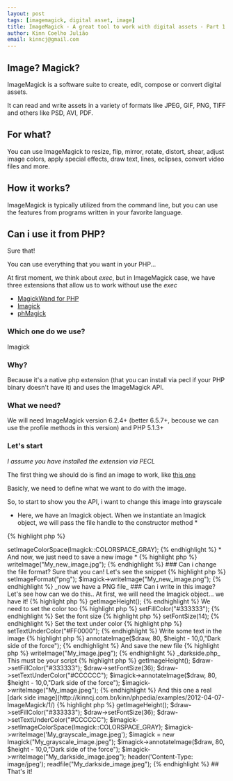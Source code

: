 ```yaml
---
layout: post
tags: [imagemagick, digital asset, image]
title: ImageMagick - A great tool to work with digital assets - Part 1
author: Kinn Coelho Julião
email: kinncj@gmail.com
---
```

## Image? Magick?
ImageMagick is a software suite to create, edit, compose or convert digital assets.

It can read and write assets in a variety of formats like JPEG, GIF, PNG, TIFF and others like PSD, AVI, PDF.

## For what?

You can use ImageMagick to resize, flip, mirror, rotate, distort, shear, adjust image colors, apply special effects, draw text, lines, eclipses, convert video files and more.

## How it works?

ImageMagick is typically utilized from the command line, but you can use the features from programs written in your favorite language.

## Can i use it from PHP?

Sure that!

You can use everything that you want in your PHP... 

At first moment, we think about _exec_, but in ImageMagick case, we have three extensions that allow us to work without use the _exec_

* [MagickWand for PHP](http://www.magickwand.org/)
* [Imagick](http://pecl.php.net/package/imagick)
* [phMagick](http://www.francodacosta.com/phmagick)

### Which one do we use?

Imagick

### Why?

Because it's a native php extension (that you can install via pecl if your PHP binary doesn't have it) and uses the ImageMagick API.

### What we need?

We will need ImageMagick version 6.2.4+ (better 6.5.7+, becouse we can use the profile methods in this version) and PHP 5.1.3+

### Let's start

_I assume you have installed the extension via PECL_

The first thing we should do is find an image to work, like [this one](http://kinncj.com.br/kinn/phpedia/examples/2012-04-07-ImageMagick/1/mini_500_16800_1283811426672964.jpg)

Basicly, we need to define what we want to do with the image.

So, to start to show you the API, i want to change this image into grayscale

* Here, we have an Imagick object. When we instantiate an Imagick object, we will pass the file handle to the constructor method *

{% highlight php %}
<?php
$imagick = new Imagick("mini_500_16800_1283811426672964.jpg");
{% endhighlight %}

* Now, we need to change its colorspace to a grayscale colorspace. *

* Note: When you are working with [ColorSpace](http://en.wikipedia.org/wiki/Color_space), you must be careful with [ColorProfiles](http://en.wikipedia.org/wiki/ICC_profile) *

{% highlight php %}
<?php
$imagick->setImageColorSpace(Imagick::COLORSPACE_GRAY);
{% endhighlight %}

* And now, we just need to save a new image *

{% highlight php %}
<?php
$imagick->writeImage("My_new_image.jpg");
{% endhighlight %}

### Can i change the file format?

Sure that you can!
Let's see the snippet

{% highlight php %}
<?php
$imagick->setImageFormat("png");
$imagick->writeImage("My_new_image.png");
{% endhighlight %}

_now we have a PNG file_

### Can i write in this image?

Let's see how can we do this..

At first, we will need the Imagick object... we have it!
{% highlight php %}
<?php
$imagick = new Imagick("mini_500_16800_1283811426672964.jpg");
{% endhighlight %}

At second, we will need an ImagickDraw object.
{% highlight php %}
<?php
$draw = new ImagickDraw();
{% endhighlight %}

Now we can start to write

We need to get the image height, to calculate the position of our string
{% highlight php %}
<?php
$height = $imagick->getImageHeight();
{% endhighlight %}

We need to set the color too
{% highlight php %}
<?php
$draw->setFillColor("#333333");
{% endhighlight %}

Set the font size
{% highlight php %}
<?php
$draw->setFontSize(14);
{% endhighlight %}

Set the text under color
{% highlight php %}
<?php
$draw->setTextUnderColor("#FF0000");
{% endhighlight %}

Write some text in the image
{% highlight php %}
<?php
$imagick->annotateImage($draw, 80, $height - 10,0,"Dark side of the force");
{% endhighlight %}

And save the new file
{% highlight php %}
<?php
$imagick->writeImage("My_image.jpeg");
{% endhighlight %}

_darkside.php_

This must be your script

{% highlight php %}
<?php
$imagick = new Imagick("mini_500_16800_1283811426672964.jpg");
$draw = new ImagickDraw();
$height = $imagick->getImageHeight();
$draw->setFillColor("#333333");
$draw->setFontSize(36);
$draw->setTextUnderColor("#CCCCCC");
$imagick->annotateImage($draw, 80, $height - 10,0,"Dark side of the force");
$imagick->writeImage("My_image.jpeg");
{% endhighlight %}

And this one a real [dark side image](http://kinncj.com.br/kinn/phpedia/examples/2012-04-07-ImageMagick/1/)
{% highlight php %}
<?php
$imagick = new Imagick("mini_500_16800_1283811426672964.jpg");
$draw = new ImagickDraw();
$height = $imagick->getImageHeight();
$draw->setFillColor("#333333");
$draw->setFontSize(36);
$draw->setTextUnderColor("#CCCCCC");
$imagick->setImageColorSpace(Imagick::COLORSPACE_GRAY);
$imagick->writeImage('My_grayscale_image.jpeg');
$imagick = new Imagick("My_grayscale_image.jpeg");
$imagick->annotateImage($draw, 80, $height - 10,0,"Dark side of the force");
$imagick->writeImage("My_darkside_image.jpeg");
header('Content-Type: image/jpeg');
readfile("My_darkside_image.jpeg");
{% endhighlight %}

## That's it!